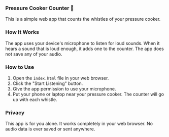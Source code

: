 ### Pressure Cooker Counter 🍲

This is a simple web app that counts the whistles of your pressure cooker.

### How It Works

The app uses your device's microphone to listen for loud sounds. When it hears a sound that is loud enough, it adds one to the counter. The app does not save any of your audio.

### How to Use

1.  Open the `index.html` file in your web browser.
2.  Click the "Start Listening" button.
3.  Give the app permission to use your microphone.
4.  Put your phone or laptop near your pressure cooker. The counter will go up with each whistle.

### Privacy

This app is for you alone. It works completely in your web browser. No audio data is ever saved or sent anywhere.
